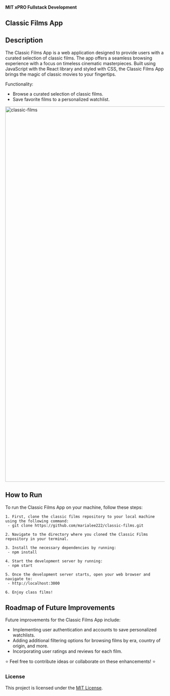 #### MIT xPRO Fullstack Development
## Classic Films App

## Description 
The Classic Films App is a web application designed to provide users with a curated selection of classic films. The app offers a seamless browsing experience with a focus on timeless cinematic masterpieces. Built using JavaScript with the React library and styled with CSS, the Classic Films App brings the magic of classic movies to your fingertips.

Functionality:
 - Browse a curated selection of classic films.
 - Save favorite films to a personalized watchlist.
<img width="1181" alt="classic-films" src="https://github.com/marialee222/classic-films/assets/150623001/36ecd935-31ad-4e6a-88db-834e2ccabbb0">

## How to Run
To run the Classic Films App on your machine, follow these steps: 

	1. First, clone the classic films repository to your local machine using the following command:
	 - git clone https://github.com/marialee222/classic-films.git

	2. Navigate to the directory where you cloned the Classic Films repository in your terminal.
 
	3. Install the necessary dependencies by running:
	 - npm install 

	4. Start the development server by running:
	 - npm start

	5. Once the development server starts, open your web browser and navigate to:
   	 - http://localhost:3000
 
	6. Enjoy class films!
	
## Roadmap of Future Improvements
Future improvements for the Classic Films App include:
 - Implementing user authentication and accounts to save personalized watchlists.
 - Adding additional filtering options for browsing films by era, country of origin, and more.
 - Incorporating user ratings and reviews for each film.


:star: Feel free to contribute ideas or collaborate on these enhancements! :star:

### License
This project is licensed under the [MIT License](https://opensource.org/licenses/MIT).
